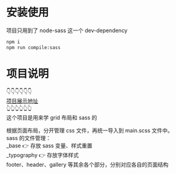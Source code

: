 # 安装使用

项目只用到了 node-sass 这一个 dev-dependency

```bash
npm i
npm run compile:sass
```

# 项目说明

👇👇👇👇👇👇  
[项目展示地址](https://52mti.github.io/Nexter/)  
👆👆👆👆👆👆  
这个项目是用来学 grid 布局和 sass 的

根据页面布局，分开管理 css 文件，再统一导入到 main.scss 文件中。  
sass 的文件管理：  
\_base 👉 存放 sass 变量、样式重置  
\_typography 👉 存放字体样式  
footer、header、gallery 等其余各个部分，分别对应各自的页面结构
